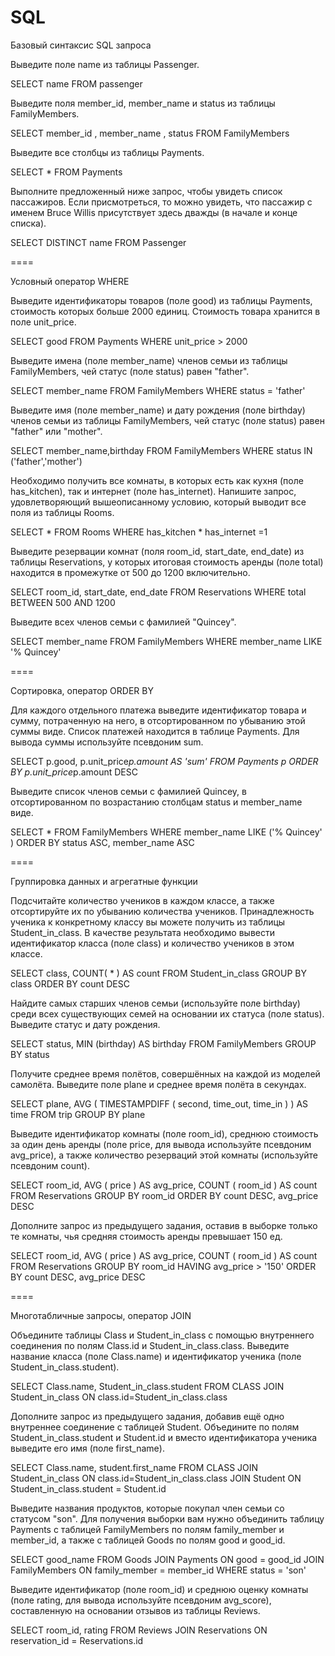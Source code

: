 # SQL

Базовый синтаксис SQL запроса

Выведите поле name из таблицы Passenger.

SELECT name FROM passenger 

Выведите поля member_id, member_name и status из таблицы FamilyMembers.

SELECT member_id , member_name , status FROM FamilyMembers

Выведите все столбцы из таблицы Payments.

SELECT * FROM Payments

Выполните предложенный ниже запрос, чтобы увидеть список пассажиров. Если присмотреться, то можно увидеть, что пассажир с именем Bruce Willis присутствует здесь дважды (в начале и конце списка).

SELECT DISTINCT name FROM Passenger


====


Условный оператор WHERE

Выведите идентификаторы товаров (поле good) из таблицы Payments, стоимость которых больше 2000 единиц. Стоимость товара хранится в поле unit_price.

SELECT good  FROM Payments
WHERE unit_price > 2000

Выведите имена (поле member_name) членов семьи из таблицы FamilyMembers, чей статус (поле status) равен "father".

SELECT member_name FROM FamilyMembers
WHERE status = 'father'

Выведите имя (поле member_name) и дату рождения (поле birthday) членов семьи из таблицы FamilyMembers, чей статус (поле status) равен "father" или "mother".

SELECT member_name,birthday FROM FamilyMembers
WHERE status IN ('father','mother') 

Необходимо получить все комнаты, в которых есть как кухня (поле has_kitchen), так и интернет (поле has_internet). Напишите запрос, удовлетворяющий вышеописанному условию, который выводит все поля из таблицы Rooms.

SELECT * FROM Rooms
WHERE has_kitchen * has_internet =1

Выведите резервации комнат (поля room_id, start_date, end_date) из таблицы Reservations, у которых итоговая стоимость аренды (поле total) находится в промежутке от 500 до 1200 включительно.

SELECT room_id, start_date, end_date FROM Reservations
WHERE total BETWEEN 500 AND 1200

Выведите всех членов семьи с фамилией "Quincey".

SELECT member_name 
FROM FamilyMembers
WHERE member_name LIKE '% Quincey'


====


Сортировка, оператор ORDER BY

Для каждого отдельного платежа выведите идентификатор товара и сумму, потраченную на него, в отсортированном по убыванию этой суммы виде. Список платежей находится в таблице Payments.
Для вывода суммы используйте псевдоним sum.

SELECT 
         p.good, 
         p.unit_price*p.amount AS 'sum'
FROM Payments p
ORDER BY p.unit_price*p.amount DESC

Выведите список членов семьи с фамилией Quincey, в отсортированном по возрастанию столбцам status и member_name виде.

SELECT * FROM FamilyMembers
WHERE member_name LIKE ('% Quincey' )
ORDER BY status ASC, member_name ASC


====

Группировка данных и агрегатные функции

Подсчитайте количество учеников в каждом классе, а также отсортируйте их по убыванию количества учеников. Принадлежность ученика к конкретному классу вы можете получить из таблицы Student_in_class. В качестве результата необходимо вывести идентификатор класса (поле class) и количество учеников в этом классе.

SELECT class, COUNT( * ) AS count  FROM Student_in_class 
GROUP BY class 
ORDER BY count DESC

Найдите самых старших членов семьи (используйте поле birthday) среди всех существующих семей на основании их статуса (поле status). Выведите статус и дату рождения.

SELECT status, MIN (birthday) AS birthday  FROM FamilyMembers
GROUP BY status 

Получите среднее время полётов, совершённых на каждой из моделей самолёта. Выведите поле plane и среднее время полёта в секундах.

SELECT plane, AVG ( TIMESTAMPDIFF ( second, time_out, time_in ) ) AS time FROM trip
GROUP BY plane 

Выведите идентификатор комнаты (поле room_id), среднюю стоимость за один день аренды (поле price, для вывода используйте псевдоним avg_price), а также количество резерваций этой комнаты (используйте псевдоним count).

SELECT room_id, AVG ( price ) AS avg_price, COUNT ( room_id ) AS count FROM Reservations
GROUP BY room_id 
ORDER BY count DESC, avg_price DESC

Дополните запрос из предыдущего задания, оставив в выборке только те комнаты, чья средняя стоимость аренды превышает 150 ед.

SELECT room_id, AVG ( price ) AS avg_price, COUNT ( room_id ) AS count 
FROM Reservations
GROUP BY room_id 
HAVING avg_price > '150'
ORDER BY count DESC, avg_price DESC


====


Многотабличные запросы, оператор JOIN

Объедините таблицы Class и Student_in_class с помощью внутреннего соединения по полям Class.id и Student_in_class.class. Выведите название класса (поле Class.name) и идентификатор ученика (поле Student_in_class.student).

SELECT Class.name,
       Student_in_class.student
FROM CLASS
JOIN Student_in_class ON class.id=Student_in_class.class

Дополните запрос из предыдущего задания, добавив ещё одно внутреннее соединение с таблицей Student. Объедините по полям Student_in_class.student и Student.id и вместо идентификатора ученика выведите его имя (поле first_name).

SELECT Class.name,
       student.first_name
FROM CLASS
JOIN Student_in_class 
       ON class.id=Student_in_class.class
JOIN Student 
       ON Student_in_class.student = Student.id

Выведите названия продуктов, которые покупал член семьи со статусом "son". Для получения выборки вам нужно объединить таблицу Payments с таблицей FamilyMembers по полям family_member и member_id, а также с таблицей Goods по полям good и good_id.

SELECT good_name
FROM Goods
JOIN Payments ON good = good_id 
JOIN FamilyMembers ON family_member = member_id 
WHERE status = 'son'

Выведите идентификатор (поле room_id) и среднюю оценку комнаты (поле rating, для вывода используйте псевдоним avg_score), составленную на основании отзывов из таблицы Reviews.

SELECT room_id, rating 
FROM Reviews
JOIN Reservations ON reservation_id = Reservations.id 
